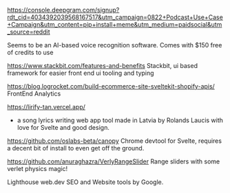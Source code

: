 https://console.deepgram.com/signup?rdt_cid=4034392039568167517&utm_campaign=0822+Podcast+Use+Case+Campaign&utm_content=pip+install+meme&utm_medium=paidsocial&utm_source=reddit

Seems to be an AI-based voice recognition software. Comes with $150 free of credits to use

https://www.stackbit.com/features-and-benefits
Stackbit, ui based framework for easier front end ui tooling and typing

https://blog.logrocket.com/build-ecommerce-site-sveltekit-shopify-apis/
FrontEnd Analytics

https://lirify-tan.vercel.app/
- a song lyrics writing web app tool made in Latvia by Rolands Laucis with love for Svelte and good design.

https://github.com/oslabs-beta/canopy
Chrome devtool for Svelte, requires a decent bit of install to even get off the ground.

https://github.com/anuraghazra/VerlyRangeSlider
Range sliders with some verlet physics magic!

Lighthouse web.dev 
SEO and Website tools by Google.


